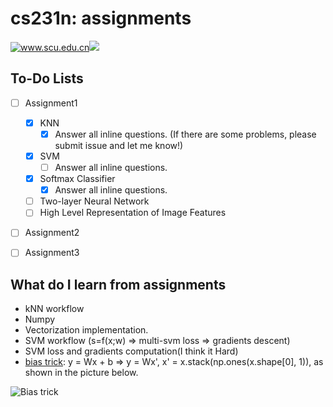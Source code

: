 # cs231n: assignments

<a href='http://www.scu.edu.cn'><img src="https://img.shields.io/badge/University-SCU-blue?style=for-the-badge&logo=Julia" alt='www.scu.edu.cn'/></a><img src="https://img.shields.io/badge/Status-In%20Progress-important?style=for-the-badge&logo=Apple%20Podcasts">

## To-Do Lists

- [ ] Assignment1
  - [x] KNN
    - [x] Answer all inline questions. (If there are some problems, please submit issue and let me know!)
  - [x] SVM
    - [ ] Answer all inline questions.
  - [x] Softmax Classifier
    - [x] Answer all inline questions.
  - [ ] Two-layer Neural Network
  - [ ] High Level Representation of Image Features
- [ ] Assignment2
- [ ] Assignment3



## What do I learn from assignments

- kNN workflow
- Numpy
- Vectorization implementation.
- SVM workflow (s=f(x;w) => multi-svm loss => gradients descent)
- SVM loss and gradients computation(I think it Hard)
- [bias trick](https://hetpinvn.wordpress.com/2016/10/26/bias-trick/): y = Wx + b => y = Wx', x' = x.stack(np.ones(x.shape[0], 1)), as shown in the picture below.

![Bias trick](https://tva1.sinaimg.cn/large/008eGmZEly1gn3gm4cp3bj318w0heaii.jpg)